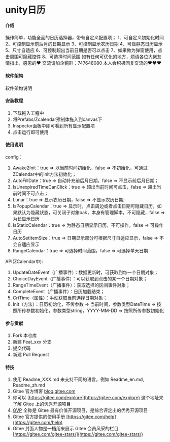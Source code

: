 # unity日历

#### 介绍
操作简单，功能全面的日历选择器，带有自定义配置项；
1、可自定义初始化时间
2、可控制显示前后月的日期显示
3、可控制显示农历日期
4、可做静态日历显示
5、尺寸自适应
6、可控制超出当前日期是否可以点击
7、如果做为弹窗使用，点击周围可隐藏控件
8、可选择时间范围
如有任何可优化的地方，烦请各位大佬友情指出，感恩的♥
交流请加企鹅群：747648080
本人会积极回复交流的♥♥♥

#### 软件架构
软件架构说明


#### 安装教程

1.  下载拖入工程中
2.  将Prefabs/Zcalendar预制体拖入到canvas下
3.  Inspector面板中即可看到所有显示配置项
4.	点击运行即可使用

#### 使用说明
config：
1.  Awake2Init：true => 以当前时间初始化，false => 不初始化，可通过ZCalendar中的Init方法初始化；
2.  AutoFillDate：true => 自动补充前后月日期，false => 不显示前后月日期；
3.  IsUnexpiredTimeCanClick：true => 超出当前时间可点击，false => 超出当前时间不可点击；
4.	Lunar：true => 显示农历日期，false => 不显示农历日期;
5.	IsPopupCalendar：true => 显示时，点击周边或者点击日期可隐藏日历，如果默认为隐藏状态，可关闭子对象bak，本身有管理脚本，不可隐藏，false => 为长显示日历
6.	IsStaticCalendar：true => 为静态日期显示日历，不可操作，false => 可操作日历
7.	AutoSetItemSize：true => 日期显示部分可根据尺寸自适应显示，false => 不会自适应显示
8.	RangeCalendar：true => 可选择时间范围，false => 可选择单天日期

API(ZCalendar中):
1.	UpdateDateEvent（广播事件）：数据更新时，可获取到每一个日期对象；
2.	ChoiceDayEvent（广播事件）：可以获取到点击的某一个日期对象；
3.	RangeTimeEvent（广播事件）：获取选择的区间事件对象；
4.	CompleteEvent（广播事件）：日历加载结束；
5.	CrtTime（属性）：手动获取当前选择日期对象；
6.	Init（方法）：日历初始化，不传参数 => 当前时间，参数类型DateTime => 按照所传参数初始化，参数类型string，YYYY-MM-DD => 按照所传参数初始化

#### 参与贡献

1.  Fork 本仓库
2.  新建 Feat_xxx 分支
3.  提交代码
4.  新建 Pull Request


#### 特技

1.  使用 Readme\_XXX.md 来支持不同的语言，例如 Readme\_en.md, Readme\_zh.md
2.  Gitee 官方博客 [blog.gitee.com](https://blog.gitee.com)
3.  你可以 [https://gitee.com/explore](https://gitee.com/explore) 这个地址来了解 Gitee 上的优秀开源项目
4.  [GVP](https://gitee.com/gvp) 全称是 Gitee 最有价值开源项目，是综合评定出的优秀开源项目
5.  Gitee 官方提供的使用手册 [https://gitee.com/help](https://gitee.com/help)
6.  Gitee 封面人物是一档用来展示 Gitee 会员风采的栏目 [https://gitee.com/gitee-stars/](https://gitee.com/gitee-stars/)
